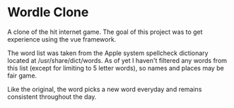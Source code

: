 # Wordle Clone
A clone of the hit internet game. The goal of this project was to get experience using the vue framework.

The word list was taken from the Apple system spellcheck dictionary located at /usr/share/dict/words. As of yet I haven't filtered any words from this list (except for limiting to 5 letter words), so names and places may be fair game.

Like the original, the word picks a new word everyday and remains consistent throughout the day.